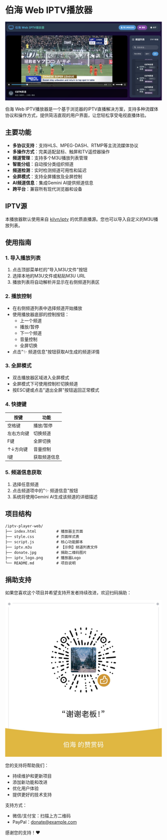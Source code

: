 # 伯海 Web IPTV播放器

![伯海 Web IPTV播放器截图](bohaiwebiptv.png)

伯海 Web IPTV播放器是一个基于浏览器的IPTV直播解决方案，支持多种流媒体协议和操作方式，提供简洁直观的用户界面，让您轻松享受电视直播体验。

## 主要功能

- **多协议支持**：支持HLS、MPEG-DASH、RTMP等主流流媒体协议
- **多操作方式**：完美适配鼠标、触屏和TV遥控器操作
- **频道管理**：支持多个M3U播放列表管理
- **智能分组**：自动按分类组织频道
- **频道检测**：实时检测频道可用性和延迟
- **全屏模式**：支持全屏播放及全屏控制
- **AI频道信息**：集成Gemini AI提供频道信息
- **跨平台**：兼容所有现代浏览器和设备

## IPTV源

本播放器默认使用来自 [kilvn/iptv](https://github.com/kilvn/iptv) 的优质直播源。您也可以导入自定义的M3U播放列表。

## 使用指南

### 1. 导入播放列表

1. 点击顶部菜单栏的"导入M3U文件"按钮
2. 选择本地的M3U文件或粘贴M3U URL
3. 播放列表将自动解析并显示在右侧频道列表区

### 2. 播放控制

- 在右侧频道列表中选择频道开始播放
- 使用播放器底部的控制按钮：
  - 上一个频道
  - 播放/暂停
  - 下一个频道
  - 音量控制
  - 全屏切换
- 点击"✨ 频道信息"按钮获取AI生成的频道详情

### 3. 全屏模式

- 双击播放器区域进入全屏模式
- 全屏模式下可使用控制栏切换频道
- 按ESC键或点击"退出全屏"按钮返回正常模式

### 4. 快捷键

| 按键          | 功能               |
|---------------|--------------------|
| 空格键        | 播放/暂停          |
| 左右方向键    | 切换频道           |
| F键           | 全屏切换           |
| ↑↓方向键      | 音量控制           |
| I键           | 获取频道信息       |

### 5. 频道信息获取

1. 选择任意频道
2. 点击频道项中的"✨ 频道信息"按钮
3. 系统将使用Gemini AI生成该频道的详细描述

## 项目结构

```
/iptv-player-web/
├── index.html         # 播放器主页面
├── style.css          # 页面样式表
├── script.js          # 核心功能脚本
├── iptv.m3u           # 【示例】频道列表文件
├── donate.jpg         # 捐助二维码图片
├── iptv_logo.png      # 播放器Logo
└── README.md          # 项目说明
```

## 捐助支持

如果您喜欢这个项目并希望支持开发者持续改进，欢迎扫码捐助：

![捐助二维码](donate.jpg)

您的支持将帮助我们：
- 持续维护和更新项目
- 添加新功能和改进
- 优化用户体验
- 提供更好的技术支持

支持方式：
- 微信/支付宝：扫描上方二维码
- PayPal：donate@example.com

感谢您的支持！❤️